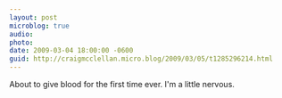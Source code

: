 ```yaml
---
layout: post
microblog: true
audio: 
photo: 
date: 2009-03-04 18:00:00 -0600
guid: http://craigmcclellan.micro.blog/2009/03/05/t1285296214.html
---
```

About to give blood for the first time ever. I'm a little nervous.
